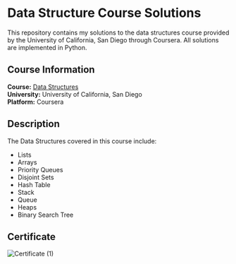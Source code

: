 # Data Structure Course Solutions

This repository contains my solutions to the data structures course provided by the University of California, San Diego through Coursera. All solutions are implemented in Python.

## Course Information

**Course:** [Data Structures](https://www.coursera.org/learn/data-structures?specialization=data-structures-algorithms)  
**University:** University of California, San Diego  
**Platform:** Coursera

## Description

The Data Structures covered in this course include:

- Lists
- Arrays
- Priority Queues
- Disjoint Sets
- Hash Table
- Stack
- Queue
- Heaps
- Binary Search Tree

## Certificate

![Certificate (1)](https://github.com/mohitydv09/UCSD_ALDS_coursera_Data_Structures/assets/101336175/c4b11b64-a820-410c-b581-1162167152bb)
